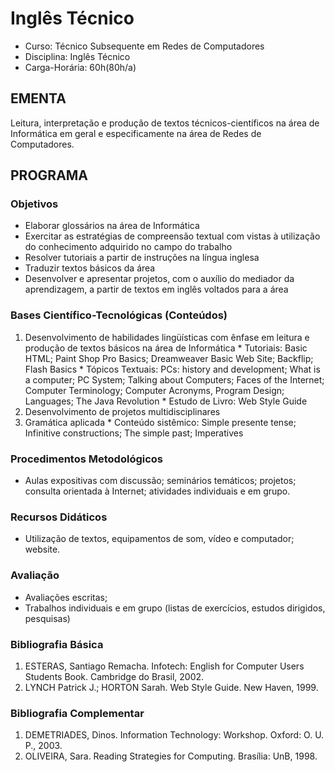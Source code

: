 # Inglês Técnico 


* Curso: Técnico Subsequente em Redes de Computadores
* Disciplina: Inglês Técnico                                                             
* Carga-Horária: 60h(80h/a)

## EMENTA

Leitura, interpretação e produção de textos técnicos-científicos na área de Informática em geral e especificamente
na área de Redes de Computadores.

## PROGRAMA
### Objetivos

* Elaborar glossários na área de Informática
* Exercitar as estratégias de compreensão textual com vistas à utilização do conhecimento adquirido no campo
      do trabalho
* Resolver tutoriais a partir de instruções na língua inglesa
* Traduzir textos básicos da área
* Desenvolver e apresentar projetos, com o auxílio do mediador da aprendizagem, a partir de textos em inglês
      voltados para a área

### Bases Científico-Tecnológicas (Conteúdos)

1.    Desenvolvimento de habilidades lingüísticas com ênfase em leitura e produção de textos básicos na área de
      Informática
    * Tutoriais: Basic HTML; Paint Shop Pro Basics; Dreamweaver Basic Web Site; Backflip; Flash Basics
    * Tópicos Textuais: PCs: history and development; What is a computer; PC System; Talking about
            Computers; Faces of the Internet; Computer Terminology; Computer Acronyms, Program Design;
            Languages; The Java Revolution
    * Estudo de Livro: Web Style Guide
2.    Desenvolvimento de projetos multidisciplinares
3.    Gramática aplicada
    * Conteúdo sistêmico: Simple presente tense; Infinitive constructions; The simple past; Imperatives

### Procedimentos Metodológicos

* Aulas expositivas com discussão; seminários temáticos; projetos; consulta orientada à Internet; atividades
      individuais e em grupo.

### Recursos Didáticos

* Utilização de textos, equipamentos de som, vídeo e computador; website.

### Avaliação

* Avaliações escritas;
* Trabalhos individuais e em grupo (listas de exercícios, estudos dirigidos, pesquisas)

### Bibliografia Básica

1.    ESTERAS, Santiago Remacha. Infotech: English for Computer Users Students Book. Cambridge do Brasil,
      2002.
2.    LYNCH Patrick J.; HORTON Sarah. Web Style Guide. New Haven, 1999.

### Bibliografia Complementar

1.    DEMETRIADES, Dinos. Information Technology: Workshop. Oxford: O. U. P., 2003.
2.    OLIVEIRA, Sara. Reading Strategies for Computing. Brasília: UnB, 1998.

